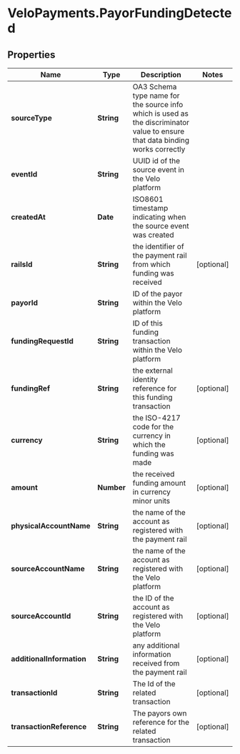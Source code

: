 # VeloPayments.PayorFundingDetected

## Properties

Name | Type | Description | Notes
------------ | ------------- | ------------- | -------------
**sourceType** | **String** | OA3 Schema type name for the source info which is used as the discriminator value to ensure that data binding works correctly | 
**eventId** | **String** | UUID id of the source event in the Velo platform | 
**createdAt** | **Date** | ISO8601 timestamp indicating when the source event was created | 
**railsId** | **String** | the identifier of the payment rail from which funding was received | [optional] 
**payorId** | **String** | ID of the payor within the Velo platform | 
**fundingRequestId** | **String** | ID of this funding transaction within the Velo platform | 
**fundingRef** | **String** | the external identity reference for this funding transaction | [optional] 
**currency** | **String** | the ISO-4217 code for the currency in which the funding was made | [optional] 
**amount** | **Number** | the received funding amount in currency minor units | [optional] 
**physicalAccountName** | **String** | the name of the account as registered with the payment rail | [optional] 
**sourceAccountName** | **String** | the name of the account as registered with the Velo platform | [optional] 
**sourceAccountId** | **String** | the ID of the account as registered with the Velo platform | [optional] 
**additionalInformation** | **String** | any additional information received from the payment rail | [optional] 
**transactionId** | **String** | The Id of the related transaction | [optional] 
**transactionReference** | **String** | The payors own reference for the related transaction | [optional] 


